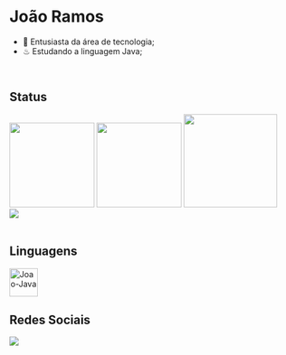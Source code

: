 # João Ramos

- 🌱 Entusiasta da área de tecnologia;
- ♨ Estudando a linguagem Java;
<br>

## Status
<div allling = center>
  <img height="150em" src="https://github-readme-stats.vercel.app/api?username=joaoramos09&theme=holi&show_icons=true)](https://github.com/joaoramos09/github-readme-stats"/>
  <img height="150em" src="https://github-readme-stats.vercel.app/api/top-langs/?username=joaoramos09&layout-donut-chart&theme=holi"/>
  <img height = "165em" src ="https://github-readme-stats.vercel.app/api/wakatime?username=joaoramos09&theme=holi&layout=compact">
  <br>
  <img src="https://wakatime.com/badge/user/ada26962-b23e-47ab-8b09-26bda8b2b764.svg">
  </div>
<br>

## Linguagens
<div>
  <img aling="center" alt="Joao-Java" height="50" widht="50" src="https://cdn.jsdelivr.net/gh/devicons/devicon/icons/java/java-original-wordmark.svg" />
</div>

## Redes Sociais
<div>
  <a href="https://www.linkedin.com/in/jo%C3%A3o-ramos-223994219/"><img src="https://img.shields.io/badge/LinkedIn-0077B5?style=for-the-badge&logo=linkedin&logoColor=white" target="_blank"></a>
</div>
</div>

